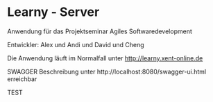 # Learny - Server

Anwendung für das Projektseminar Agiles Softwaredevelopment

Entwickler: Alex und Andi und David und Cheng

Die Anwendung läuft im Normalfall unter http://learny.xent-online.de

SWAGGER Beschreibung unter http://localhost:8080/swagger-ui.html erreichbar

TEST
